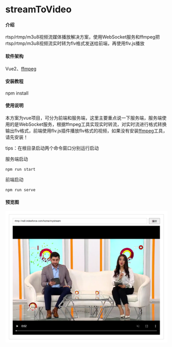 # streamToVideo

#### 介绍
rtsp/rtmp/m3u8视频流媒体播放解决方案，使用WebSocket服务和ffmpeg把rtsp/rtmp/m3u8视频流实时转为flv格式发送给前端，再使用flv.js播放

#### 软件架构
Vue2、[ffmpeg](https://www.ffmpeg.org/download.html)


#### 安装教程

npm install

#### 使用说明
  本方案为vue项目，可分为前端和服务端，这里主要重点说一下服务端，服务端使用的是WebSocket服务，根据ffmpeg工具实现实时转流，对实时流进行格式转换输出flv格式，前端使用flv.js插件播放flv格式的视频，如果没有安装[ffmpeg](https://www.ffmpeg.org/download.html)工具，请先安装！

tips：在根目录启动两个命令窗口分别运行启动

服务端启动
```
npm run start
```
前端启动
```
npm run serve
```

#### 预览图

![预览图](src/assets/1684744676817.png)
